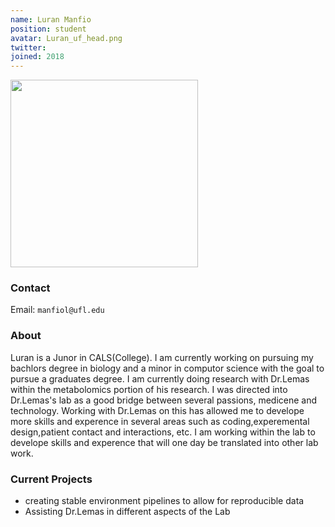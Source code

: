 ```yaml
---
name: Luran Manfio
position: student
avatar: Luran_uf_head.png
twitter:
joined: 2018
---
```


<img width="300" src="{{site.baseurl}}/images/people/{{page.avatar}}" data-action="zoom">

### Contact

Email: `manfiol@ufl.edu`<br>

### About

Luran is a Junor in CALS(College).
I am currently working on pursuing my bachlors degree in biology and a minor in computor science with the goal to pursue a graduates degree.
I am currently doing research with Dr.Lemas within the metabolomics portion of his research. 
I was directed into Dr.Lemas's lab as a good bridge between several passions, medicene and technology.
Working with Dr.Lemas on this has allowed me to develope more skills and experence in several areas such as coding,experemental design,patient contact and interactions, etc.
I am working within the lab to develope skills and experence that will one day be translated into other lab work.


### Current Projects

- creating stable environment pipelines to allow for reproducible data 
- Assisting Dr.Lemas in different aspects of the Lab 
